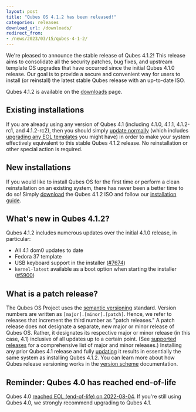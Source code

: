 ```yaml
---
layout: post
title: "Qubes OS 4.1.2 has been released!"
categories: releases
download_url: /downloads/
redirect_from:
- /news/2023/03/15/qubes-4-1-2/
---
```


We're pleased to announce the stable release of Qubes 4.1.2! This release aims to consolidate all the security patches, bug fixes, and upstream template OS upgrades that have occurred since the initial Qubes 4.1.0 release. Our goal is to provide a secure and convenient way for users to install (or reinstall) the latest stable Qubes release with an up-to-date ISO.

Qubes 4.1.2 is available on the [downloads](/downloads/) page.


## Existing installations

If you are already using any version of Qubes 4.1 (including 4.1.0, 4.1.1, 4.1.2-rc1, and 4.1.2-rc2), then you should simply [update normally](https://doc.qubes-os.org/en/latest/user/how-to-guides/how-to-update.html) (which includes [upgrading any EOL templates](https://doc.qubes-os.org/en/latest/user/how-to-guides/how-to-update.html#upgrading-to-avoid-eol) you might have) in order to make your system effectively equivalent to this stable Qubes 4.1.2 release. No reinstallation or other special action is required.


## New installations

If you would like to install Qubes OS for the first time or perform a clean reinstallation on an existing system, there has never been a better time to do so! Simply [download](/downloads/) the Qubes 4.1.2 ISO and follow our [installation guide](/doc/installation-guide/).


## What's new in Qubes 4.1.2?

Qubes 4.1.2 includes numerous updates over the initial 4.1.0 release, in particular:

- All 4.1 dom0 updates to date
- Fedora 37 template
- USB keyboard support in the installer ([#7674](https://github.com/QubesOS/qubes-issues/issues/7674))
- `kernel-latest` available as a boot option when starting the installer ([#5900](https://github.com/QubesOS/qubes-issues/issues/5900))


## What is a patch release?

The Qubes OS Project uses the [semantic versioning](https://semver.org/) standard. Version numbers are written as `[major].[minor].[patch]`. Hence, we refer to releases that increment the third number as "patch releases." A patch release does not designate a separate, new major or minor release of Qubes OS. Rather, it designates its respective major or minor release (in this case, 4.1) inclusive of all updates up to a certain point. (See [supported releases](/doc/supported-releases/) for a comprehensive list of major and minor releases.) Installing any prior Qubes 4.1 release and fully [updating](/doc/how-to-update/) it results in essentially the same system as installing Qubes 4.1.2. You can learn more about how Qubes release versioning works in the [version scheme](/doc/version-scheme/) documentation.


## Reminder: Qubes 4.0 has reached end-of-life

Qubes 4.0 [reached EOL (end-of-life) on 2022-08-04](/news/2022/07/04/qubes-os-4-0-eol-on-2022-08-04/). If you're still using Qubes 4.0, we strongly recommend upgrading to Qubes 4.1.
